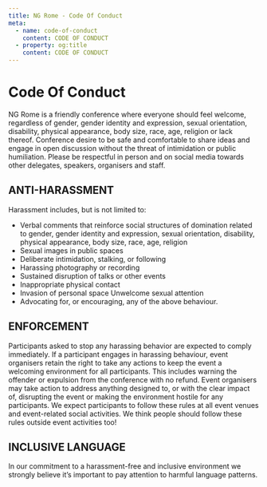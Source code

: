 ```yaml
---
title: NG Rome - Code Of Conduct
meta:
  - name: code-of-conduct
    content: CODE OF CONDUCT
  - property: og:title
    content: CODE OF CONDUCT
---
```


# Code Of Conduct

NG Rome is a friendly conference where everyone should feel welcome, regardless of gender, gender identity and expression, sexual orientation, disability, physical appearance, body size, race, age, religion or lack thereof. Conference desire to be safe and comfortable to share ideas and engage in open discussion without the threat of intimidation or public humiliation. Please be respectful in person and on social media towards other delegates, speakers, organisers and staff.

## ANTI-HARASSMENT
Harassment includes, but is not limited to:

- Verbal comments that reinforce social structures of domination related to gender, gender identity and expression, sexual orientation, disability, physical appearance, body size, race, age, religion
- Sexual images in public spaces
- Deliberate intimidation, stalking, or following
- Harassing photography or recording
- Sustained disruption of talks or other events
- Inappropriate physical contact
- Invasion of personal space Unwelcome sexual attention
- Advocating for, or encouraging, any of the above behaviour.

## ENFORCEMENT
Participants asked to stop any harassing behavior are expected to comply immediately. If a participant engages in harassing behaviour, event organisers retain the right to take any actions to keep the event a welcoming environment for all participants. This includes warning the offender or expulsion from the conference with no refund. Event organisers may take action to address anything designed to, or with the clear impact of, disrupting the event or making the environment hostile for any participants. We expect participants to follow these rules at all event venues and event-related social activities. We think people should follow these rules outside event activities too!

## INCLUSIVE LANGUAGE
In our commitment to a harassment-free and inclusive environment we strongly believe it’s important to pay attention to harmful language patterns.



